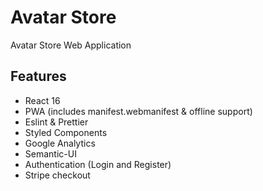 # Avatar Store

Avatar Store Web Application

## Features

- React 16
- PWA (includes manifest.webmanifest & offline support)
- Eslint & Prettier
- Styled Components
- Google Analytics 
- Semantic-UI
- Authentication (Login and Register)
- Stripe checkout
